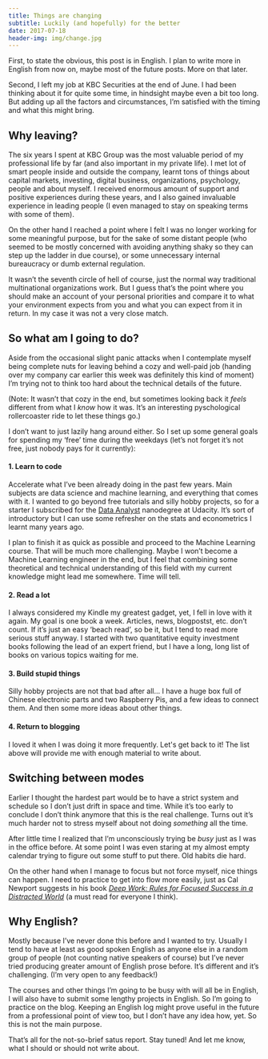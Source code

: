 ```yaml
---
title: Things are changing
subtitle: Luckily (and hopefully) for the better
date: 2017-07-18
header-img: img/change.jpg
---
```


First, to state the obvious, this post is in English. I plan to write more in English from now on, maybe most of the future posts. More on that later.

Second, I left my job at KBC Securities at the end of June. I had been thinking about it for quite some time, in hindsight maybe even a bit too long. But adding up all the factors and circumstances, I’m satisfied with the timing and what this might bring.

## Why leaving?

The six years I spent at KBC Group was the most valuable period of my professional life by far (and also important in my private life). I met lot of smart people inside and outside the company, learnt tons of things about capital markets, investing, digital business, organizations, psychology, people and about myself. I received enormous amount of support and positive experiences during these years, and I also gained invaluable experience in leading people (I even managed to stay on speaking terms with some of them).

On the other hand I reached a point where I felt I was no longer working for some meaningful purpose, but for the sake of some distant people (who seemed to be mostly concerned with avoiding anything shaky so they can step up the ladder in due course), or some unnecessary internal bureaucracy or dumb external regulation.

It wasn’t the seventh circle of hell of course, just the normal way traditional multinational organizations work. But I guess that’s the point where you should make an account of your personal priorities and compare it to what your environment expects from you and what you can expect from it in return. In my case it was not a very close match.

## So what am I going to do?

Aside from the occasional slight panic attacks when I contemplate myself being complete nuts for leaving behind a cozy and well-paid job (handing over my company car earlier this week was definitely this kind of moment) I’m trying not to think too hard about the technical details of the future.

(Note: It wasn’t that cozy in the end, but sometimes looking back it _feels_ different from what I _know_ how it was. It’s an interesting pyschological rollercoaster ride to let these things go.)

I don’t want to just lazily hang around either. So I set up some general goals for spending my ‘free’ time during the weekdays (let’s not forget it’s not free, just nobody pays for it currently):

#### 1. Learn to code

Accelerate what I’ve been already doing in the past few years. Main subjects are data science and machine learning, and everything that comes with it. I wanted to go beyond free tutorials and silly hobby projects, so for a starter I subscribed for the [Data Analyst](https://www.udacity.com/course/data-analyst-nanodegree--nd002) nanodegree at Udacity. It’s sort of introductory but I can use some refresher on the stats and econometrics I learnt many years ago. 

I plan to finish it as quick as possible and proceed to the Machine Learning course. That will be much more challenging. Maybe I won’t become a Machine Learning engineer in the end, but I feel that combining some theoretical and technical understanding of this field with my current knowledge might lead me somewhere. Time will tell.

#### 2. Read a lot

I always considered my Kindle my greatest gadget, yet, I fell in love with it again. My goal is one book a week. Articles, news, blogpostst, etc. don’t count. If it’s just an easy ‘beach read’, so be it, but I tend to read more serious stuff anyway. I started with two quantitative equity investment books following the lead of an expert friend, but I have a long, long list of books on various topics waiting for me.

#### 3. Build stupid things

Silly hobby projects are not that bad after all… I have a huge box full of Chinese electronic parts and two Raspberry Pis, and a few ideas to connect them. And then some more ideas about other things.

#### 4. Return to blogging

I loved it when I was doing it more frequently. Let's get back to it! The list above will provide me with enough material to write about.

## Switching between modes

Earlier I thought the hardest part would be to have a strict system and schedule so I don’t just drift in space and time. While it’s too early to conclude I don’t think anymore that this is the real challenge. Turns out it’s much harder not to stress myself about not doing _something_ all the time.

After little time I realized that I’m unconsciously trying be _busy_ just as I was in the office before. At some point I was even staring at my almost empty calendar trying to figure out some stuff to put there. Old habits die hard.

On the other hand when I manage to focus but not force myself, nice things can happen. I need to practice to get into flow more easily, just as Cal Newport suggests in his book _[Deep Work: Rules for Focused Success in a Distracted World](https://www.amazon.com/Deep-Work-Focused-Success-Distracted-ebook/dp/B013UWFM52/ref=sr_1_1?ie=UTF8&qid=1500476791&sr=8-1&keywords=deep+work)_ (a must read for everyone I think).

## Why English?

Mostly because I’ve never done this before and I wanted to try. Usually I tend to have at least as good spoken English as anyone else in a random group of people (not counting native speakers of course) but I’ve never tried producing greater amount of English prose before. It’s different and it’s challenging. (I’m very open to any feedback!)

The courses and other things I’m going to be busy with will all be in English, I will also have to submit some lengthy projects in English. So I’m going to practice on the blog. Keeping an English log might prove useful in the future from a professional point of view too, but I don’t have any idea how, yet. So this is not the main purpose.

That’s all for the not-so-brief satus report. Stay tuned! And let me know, what I should or should not write about.
